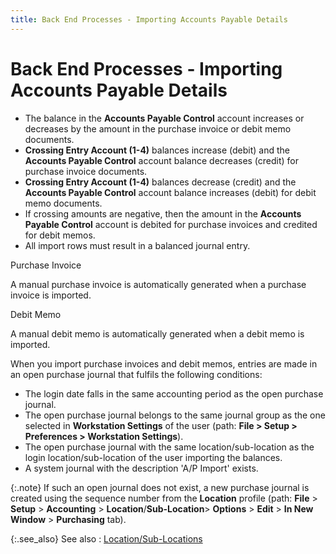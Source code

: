 ```yaml
---
title: Back End Processes - Importing Accounts Payable Details
---
```


# Back End Processes - Importing Accounts Payable Details

- The balance  in the **Accounts Payable Control**  account increases or decreases by the amount in the purchase invoice or  debit memo documents.
- **Crossing 
 Entry Account (1-4)** balances increase (debit) and the **Accounts 
 Payable Control** account balance decreases (credit) for purchase  invoice documents.
- **Crossing 
 Entry Account (1-4)** balances decrease (credit) and the **Accounts 
 Payable Control** account balance increases (debit) for debit memo  documents.
- If crossing  amounts are negative, then the amount in the **Accounts 
 Payable Control** account is debited for purchase invoices and credited  for debit memos.
- All import  rows must result in a balanced journal entry.



Purchase Invoice


A manual purchase invoice is automatically generated when a purchase  invoice is imported.


Debit Memo


A manual debit memo is automatically generated when a debit memo is  imported.


When you import purchase invoices and debit memos, entries are made  in an open purchase journal that fulfils the following conditions:

- The login date  falls in the same accounting period as the open purchase journal.
- The open purchase  journal belongs to the same journal group as the one selected in **Workstation Settings** of the user (path:  **File &gt; Setup &gt; Preferences &gt; 
 Workstation Settings**).
- The open purchase  journal with the same location/sub-location as the login location/sub-location  of the user importing the balances.
- A system journal  with the description 'A/P Import'  exists.



{:.note}
If such an open journal does not exist, a  new purchase journal is created using the sequence number from the **Location** profile (path: **File**  > **Setup** > **Accounting**  > **Location**/**Sub-Location**>  **Options** > **Edit**  > **In New Window** > **Purchasing** tab).


{:.see_also}
See also
: [Location/Sub-Locations]({{site.sc_chm}}/options/locations-and-sub-locations/locations_and_departments.html)
